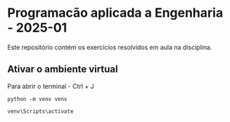 # Programacão aplicada a Engenharia - 2025-01

Este repositório contém os exercícios resolvidos em aula na disciplina.

## Ativar o ambiente virtual

Para abrir o terminal - Ctrl + J

`python -m venv venv`

`venv\Scripts\activate`

